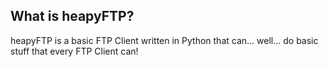 ## What is heapyFTP?
heapyFTP is a basic FTP Client written in Python that can... well... do basic stuff that every FTP Client can!
